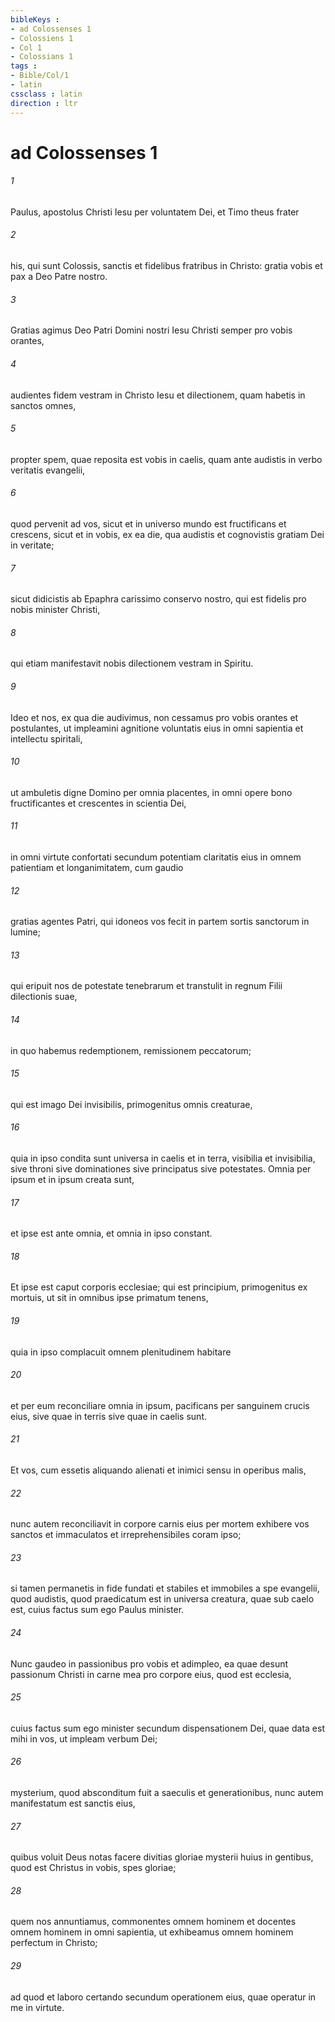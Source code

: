 ```yaml
---
bibleKeys : 
- ad Colossenses 1
- Colossiens 1
- Col 1
- Colossians 1
tags : 
- Bible/Col/1
- latin
cssclass : latin
direction : ltr
---
```


# ad Colossenses 1

###### 1
Paulus, apostolus Christi Iesu per voluntatem Dei, et Timo theus frater 
###### 2
his, qui sunt Colossis, sanctis et fidelibus fratribus in Christo: gratia vobis et pax a Deo Patre nostro.
###### 3
Gratias agimus Deo Patri Domini nostri Iesu Christi semper pro vobis orantes, 
###### 4
audientes fidem vestram in Christo Iesu et dilectionem, quam habetis in sanctos omnes, 
###### 5
propter spem, quae reposita est vobis in caelis, quam ante audistis in verbo veritatis evangelii, 
###### 6
quod pervenit ad vos, sicut et in universo mundo est fructificans et crescens, sicut et in vobis, ex ea die, qua audistis et cognovistis gratiam Dei in veritate; 
###### 7
sicut didicistis ab Epaphra carissimo conservo nostro, qui est fidelis pro nobis minister Christi, 
###### 8
qui etiam manifestavit nobis dilectionem vestram in Spiritu.
###### 9
Ideo et nos, ex qua die audivimus, non cessamus pro vobis orantes et postulantes, ut impleamini agnitione voluntatis eius in omni sapientia et intellectu spiritali, 
###### 10
ut ambuletis digne Domino per omnia placentes, in omni opere bono fructificantes et crescentes in scientia Dei, 
###### 11
in omni virtute confortati secundum potentiam claritatis eius in omnem patientiam et longanimitatem, cum gaudio
###### 12
gratias agentes Patri, qui idoneos vos fecit in partem sortis sanctorum in lumine;
###### 13
qui eripuit nos de potestate tenebrarum et transtulit in regnum Filii dilectionis suae,
###### 14
in quo habemus redemptionem, remissionem peccatorum;
###### 15
qui est imago Dei invisibilis, primogenitus omnis creaturae,
###### 16
quia in ipso condita sunt universa in caelis et in terra, visibilia et invisibilia, sive throni sive dominationes sive principatus sive potestates. Omnia per ipsum et in ipsum creata sunt,
###### 17
et ipse est ante omnia, et omnia in ipso constant.
###### 18
Et ipse est caput corporis ecclesiae; qui est principium, primogenitus ex mortuis, ut sit in omnibus ipse primatum tenens,
###### 19
quia in ipso complacuit omnem plenitudinem habitare
###### 20
et per eum reconciliare omnia in ipsum, pacificans per sanguinem crucis eius, sive quae in terris sive quae in caelis sunt.
###### 21
Et vos, cum essetis aliquando alienati et inimici sensu in operibus malis, 
###### 22
nunc autem reconciliavit in corpore carnis eius per mortem exhibere vos sanctos et immaculatos et irreprehensibiles coram ipso; 
###### 23
si tamen permanetis in fide fundati et stabiles et immobiles a spe evangelii, quod audistis, quod praedicatum est in universa creatura, quae sub caelo est, cuius factus sum ego Paulus minister.
###### 24
Nunc gaudeo in passionibus pro vobis et adimpleo, ea quae desunt passionum Christi in carne mea pro corpore eius, quod est ecclesia, 
###### 25
cuius factus sum ego minister secundum dispensationem Dei, quae data est mihi in vos, ut impleam verbum Dei; 
###### 26
mysterium, quod absconditum fuit a saeculis et generationibus, nunc autem manifestatum est sanctis eius, 
###### 27
quibus voluit Deus notas facere divitias gloriae mysterii huius in gentibus, quod est Christus in vobis, spes gloriae; 
###### 28
quem nos annuntiamus, commonentes omnem hominem et docentes omnem hominem in omni sapientia, ut exhibeamus omnem hominem perfectum in Christo; 
###### 29
ad quod et laboro certando secundum operationem eius, quae operatur in me in virtute.
